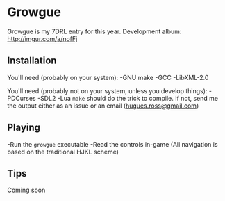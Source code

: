 # Growgue
Growgue is my 7DRL entry for this year.
Development album: http://imgur.com/a/nofFj

## Installation
You'll need (probably on your system):
-GNU make
-GCC
-LibXML-2.0

You'll need (probably not on your system, unless you develop things):
-PDCurses
-SDL2
-Lua
`make` should do the trick to compile. If not, send me the output either as an issue or an email (hugues.ross@gmail.com)

## Playing
-Run the `growgue` executable
-Read the controls in-game (All navigation is based on the traditional HJKL scheme)

## Tips
Coming soon
